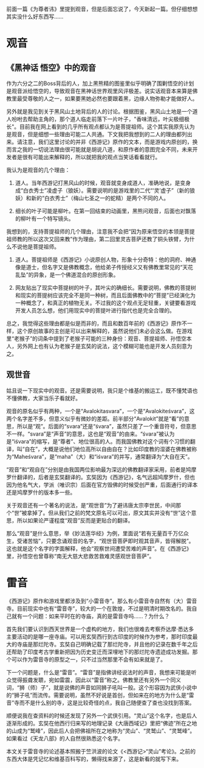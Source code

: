 前面一篇《为尊者讳》里提到观音，但是后面忘说了，今天新起一篇。但仔细想想其实没什么好东西写…… 

 # 观音

## 《黑神话 悟空》中的观音 

作为六分之二的Boss背后的人，加上黑熊精的图鉴里似乎明确了围剿悟空的计划是观音派给悟空的，导致观音在黑神话世界观里风评极差。说实话观音本来算是佛教里最受尊敬的人之一，如果要黑她必然也要跟着黑，边缘人物弥勒才能做好人。 

另外就是我见到关于黑风山土地背后的人的讨论。根据图鉴，黑风山土地是一个道人吩咐去帮助主角的，那个道人临走前落下一片叶子，"香味清远，叶尖极细极长"。目前我在网上看到的几乎所有观点都认为是菩提祖师。这个其实我原先认为是观音，但是细想一些理由可能二人共通。下文我把我想到的二人的理由都列出来。请注意，我们这里讨论的并非《西游记》原作的文本，而是游戏内原创的，换而言之我的一切说法理由很可能就是胡说八道，和原作者的意图完全不同，未来开发者是很有可能出来解释的，所以就把我的观点当笑话看看就行。 

我认为是观音的几个理由： 

1. 道人。当年西游记打黑风山的时候，观音就变身成道人，准确地说，是变身成“白衣秀士”凌虚子（狼妖）。需要说明的是游戏里的二代“‘灵’虚子”（新的狼妖）和新的“白衣秀士”（梅山七圣之一的蛇精）是两个不同的人。 

2. 细长的叶子可能是柳叶。在第一回结束的动画里，黑熊问观音，后面也对飘落的柳叶有一个特写镜头。 

我想到的，支持菩提祖师的几个理由，注意我不会把“因为原来悟空的本领是菩提祖师教的所以这次又回来教”作为理由，第二回里灵吉菩萨还教了铜头铁臂，为什么不说他是菩提祖师。 

1. 道人。菩提祖师是《西游记》小说原创人物，形象十分奇特：他的洞府、神通像是道士，但名字又是佛教概念，他给弟子传授经义又有佛教里常见的“天花乱坠”的异象，是一个佛道混合的原创形象。 

2. 网友贴出了现实中菩提树的叶子，其叶尖的确细长。需要说明，佛教的菩提树和现实的菩提树应该完全不是同一种树，而且后面佛教中的“菩提”已经演化为一种概念了，和真正的植物无关。不过我的这个观点无足轻重，关键要看游戏开发人员怎么想，他们用现实中的菩提叶进行指代也是完全合理的。 

总之，我觉得这些理由都是似是而非的，而且和数百年前的《西游记》原作不一样，这个原创故事的主创是可以出来解释的，虽然说他们未必会这么做。在游戏里“老猴子”的词条中提到了老猴子可能的三种身份：观音、菩提祖师、孙悟空本人，另外网上也有认为老猴子是玄奘的说法，这个模糊可能也是开发人员刻意为之。 

## 观世音 

姑且说一下现实中的观音。还是需要说明，我只是个维基的搬运工，既不懂梵语也不懂佛教，大家当乐子看就好。 

观音的原名似乎有两种，一个是“Avalokitasvara”，一个是“Avalokiteśvara”，这两个名字差不多，但意义似乎有微妙的差距。前半部分“Avalokit”就是“看”的意思，所以是“观”。后面的“svara”还是“śvara”，虽然只差了一个重音符号，但意思不一样。“svara”是“声音”的意思，这也是“观音”的由来。“śvara”被认为是“iśvara”的缩写，是“尊者”、地位很高的人。而我国佛教对这个词有个习惯的翻译，叫“自在”，大概是说他们地位高所以自由自在？比如印度教的湿婆在佛教被称为“Maheśvara”，是“maha”（大）和“iśvara”的并写，通常翻译为“大自在天”。 

“观音”和“观自在”分别是由我国两位影响最为深远的佛教翻译家采用，前者是鸠摩罗什翻译的，后者是玄奘翻译的。玄奘因为《西游记》，名气远超鸠摩罗什，但也因为他名气大，学派（唯识宗）后面在官方毁佛的时候受创严重，后面通行的译本还是鸠摩罗什的版本多一些。 

关于观音还有一个著名的说法，是“观世音”为了避讳唐太宗李世民，中间那个“世”被拿掉了。但从我们之前的梵文原名可以可出，原文其实并没有“世”这个意思，所以如果论严谨程度“观音”反而是更贴合的翻译。 

那么“观音”是什么意思，举《妙法莲华经》为例，里面说“若有无量百千万亿众生，受诸苦恼”，只要念诵观音的名字，“观世音菩萨即时观其音声，皆得解脱”。这也就是这个名字的字面解释，他会“观察世间遭受苦难的声音”。在《西游记》里，孙悟空也曾尊称“南无大慈大悲救苦救难灵感观世音菩萨”。 

# 雷音 

《西游记》原作和游戏里都涉及到“小雷音寺”。那么有小雷音寺自然有（大）雷音寺。目前现实中也有“雷音寺”，较大的一个在敦煌，不过是明清时期改名的。我自己就有一个问题：如来平时在的寺庙，真的是雷音寺吗……？为什么？ 

首先我们要认识到西天世界是一个虚构的地方，我们也很难去考察乔达摩·悉达多主要活动的是哪一座寺庙。可以用玄奘西行到古印度的时候作为参考，那时印度最大的寺庙是那烂陀寺。玄奘自己明确记载了那烂陀寺，并且他的记录在数千年之后还帮助了印度考古学重新把因为历史变迁而深埋地下的那烂陀寺遗迹成功发掘。那个可以作为雷音寺的原型之一，只不过当然那里不会有如来就是了。 

下一个问题是，什么是“雷音”。“雷音”是指佛讲经说法时的声音，我想来可能是听众觉得振聋发聩，宛如雷震，因此以“雷音”称之。佛教里还有另外一个同义词，“狮（师）子”，就是说佛的声音如同狮子吼叫一般。这个形容因为武侠小说中的“狮子吼”而流传。需要说明，虽然不好说是首创，但如来在的地方为什么是“雷音”寺而不是什么别的寺，这是比较奇怪的点，我自己随便查了查也没找到答案。 

顺便说我在查资料的时候还发现了另外一个武侠引用。“灵山”这个名字，也是后人逐渐形成的。玄奘在他西行归来写的地理记录《大唐西域记》里把“佛迹”所在之地的山成为“鹫峰”，因此后人会把佛祖所在之地称为“灵山”、“灵鹫山”、“灵鹫峰”。如果看过《天龙八部》的人自然很熟悉这个名字。 

本文关于雷音寺的论述基本照搬于竺洪波的论文《<西游记>“灵山”考论》。之前的东西大体是凭记忆和维基百科写的，懒得找来源了，这是新看的就写下来。 

 
